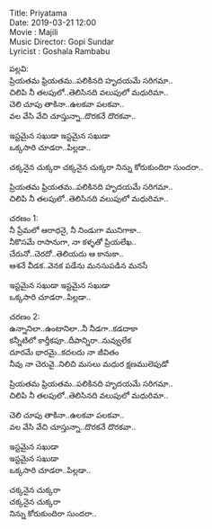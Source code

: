 Title: Priyatama  
Date: 2019-03-21 12:00  
Movie : Majili  
Music Director: Gopi Sundar   
Lyricist :  Goshala Rambabu  

<!-- Category: Cinema -->
<!-- Tags: సినిమా -->


    
పల్లవి:  
ప్రియతమ ఫ్రియతమ..పలికినది హృదయమే సరిగమా..    
చిలిపి నీ తలపులో..తెలిసినది వలుపులో మధురిమా..  
చెలి చూపు తాకినా..ఉలకవా పలకవా..  
వల వేసి వేచి చూస్తున్నా..దొరకనే దొరకవా..  

ఇస్టమైన సఖుడా 
ఇస్టమైన సఖుడా  
ఒక్కసారి చూడరా..పిల్లడా.. 

చక్కనైన చుక్కరా
చక్కనైన చుక్కరా 
నిన్ను కోరుకుందిరా సుందరా..                                 

ప్రియతమ ఫ్రియతమ..పలికినది హృదయమే సరిగమా..    
చిలిపి నీ తలపులో..తెలిసినది వలుపులో మధురిమా.. 


చరణం 1:   
నీ ప్రేమలో ఆరాధనై, నీ నిండుగా మునిగాకా..  
నీకొసమే రాసానుగా, నా కళ్ళతో ప్రియలేఖ..   
చేరునో..చెరదో..తెలియదు ఆ కానుకా..  
ఆశనే వీడక..వెనక పడేను మనసుపడిన మనసే   
 
ఇస్టమైన సఖుడా 
ఇస్టమైన సఖుడా  
ఒక్కసారి చూడరా..పిల్లడా.. 

చరణం 2:  
ఉన్నానిలా..ఉంటానిలా..నీ నీడగా..కడదాకా  
కన్నీటిలో కార్తీకపూ..దీపాన్నిరా..నువ్వులేక  
దూరమే భారమై..కదలదు నా జీవితం  
నీవు నా చెరువై..నిలిచి మసలు మధుర క్షణములెపుడో   

ప్రియతమ ఫ్రియతమ..పలికినది హృదయమే సరిగమా..    
చిలిపి నీ తలపులో..తెలిసినది వలుపులో మధురిమా..  

చెలి చూపు తాకినా..ఉలకవా పలకవా..  
వల వేసి వేచి చూస్తున్నా..దొరకనే దొరకవా..  

ఇస్టమైన సఖుడా  
ఇస్టమైన సఖుడా  
ఒక్కసారి చూడరా..పిల్లడా..  

చక్కనైన చుక్కరా  
చక్కనైన చుక్కరా   
నిన్ను కోరుకుందిరా సుందరా..  